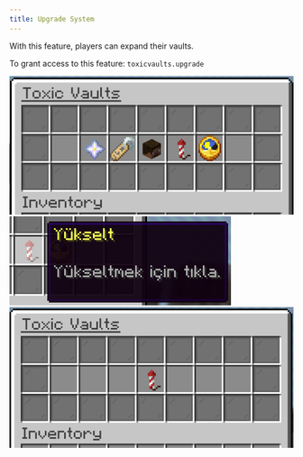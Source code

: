 ```yaml
---
title: Upgrade System
---
```


With this feature, players can expand their vaults.

To grant access to this feature: `toxicvaults.upgrade`

![Manage GUI](../../../../assets/toxicvaults/manage.png "Manage GUI")
![Upgrade Icon](../../../../assets/toxicvaults/upgrade-system/icon.png "Upgrade Icon")
![GUI](../../../../assets/toxicvaults/upgrade-system/gui.png "GUI")
